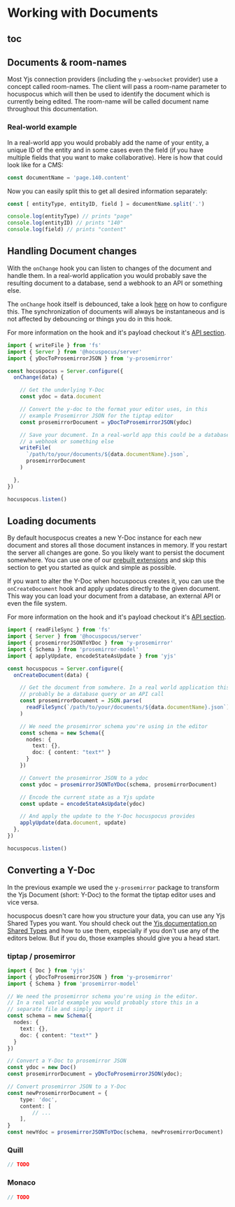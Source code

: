 # Working with Documents

## toc

## Documents & room-names

Most Yjs connection providers (including the `y-websocket` provider) use a concept called room-names. The client will pass a room-name parameter to hocuspocus which will then be used to identify the document which is currently being edited. The room-name will be called document name throughout this documentation.

### Real-world example

In a real-world app you would probably add the name of your entity, a unique ID of the entity and in
some cases even the field (if you have multiple fields that you want to make collaborative). Here is
how that could look like for a CMS:

```js
const documentName = 'page.140.content'
```

Now you can easily split this to get all desired information separately:

```js
const [ entityType, entityID, field ] = documentName.split('.')

console.log(entityType) // prints "page"
console.log(entityID) // prints "140"
console.log(field) // prints "content"
```

## Handling Document changes

With the `onChange` hook you can listen to changes of the document and handle them. In a real-world
application you would probably save the resulting document to a database, send a webhook to an API
or something else.

The `onChange` hook itself is debounced, take a look [here](/guide/configuration) on how
to configure this. The synchronization of documents will always be instantaneous and is not affected by debouncing or things you do in this hook.

For more information on the hook and it's payload checkout it's [API section](/api/on-change).

```typescript
import { writeFile } from 'fs'
import { Server } from '@hocuspocus/server'
import { yDocToProsemirrorJSON } from 'y-prosemirror'

const hocuspocus = Server.configure({
  onChange(data) {

    // Get the underlying Y-Doc
    const ydoc = data.document

    // Convert the y-doc to the format your editor uses, in this
    // example Prosemirror JSON for the tiptap editor
    const prosemirrorDocument = yDocToProsemirrorJSON(ydoc)

    // Save your document. In a real-world app this could be a database query
    // a webhook or something else
    writeFile(
      `/path/to/your/documents/${data.documentName}.json`,
      prosemirrorDocument
    )

  },
})

hocuspocus.listen()
```

## Loading documents

By default hocuspocus creates a new Y-Doc instance for each new document and stores all those document instances in memory. If you restart the server all changes are gone. So you likely want to persist the document somewhere. You can use one of our [prebuilt extensions](/guide/extensions) and skip this section to get you started as quick and simple as possible.

If you want to alter the Y-Doc when hocuspocus creates it, you can use the `onCreateDocument` hook and apply updates directly to the given document. This way you can load your document from a database, an external API or even the file system.

For more information on the hook and it's payload checkout it's [API section](/api/on-create-document).

```typescript
import { readFileSync } from 'fs'
import { Server } from '@hocuspocus/server'
import { prosemirrorJSONToYDoc } from 'y-prosemirror'
import { Schema } from 'prosemirror-model'
import { applyUpdate, encodeStateAsUpdate } from 'yjs'

const hocuspocus = Server.configure({
  onCreateDocument(data) {

    // Get the document from somwhere. In a real world application this would
    // probably be a database query or an API call
    const prosemirrorDocument = JSON.parse(
      readFileSync(`/path/to/your/documents/${data.documentName}.json`)
    )

    // We need the prosemirror schema you're using in the editor
    const schema = new Schema({
      nodes: {
        text: {},
        doc: { content: "text*" }
      }
    })

    // Convert the prosemirror JSON to a ydoc
    const ydoc = prosemirrorJSONToYDoc(schema, prosemirrorDocument)

    // Encode the current state as a Yjs update
    const update = encodeStateAsUpdate(ydoc)

    // And apply the update to the Y-Doc hocuspocus provides
    applyUpdate(data.document, update)
  },
})

hocuspocus.listen()
```

## Converting a Y-Doc

In the previous example we used the `y-prosemirror` package to transform the Yjs Document (short: Y-Doc) to the format the tiptap editor uses and vice versa.

hocuspocus doesn't care how you structure your data, you can use any Yjs Shared Types you want. You should check out the [Yjs documentation on Shared Types](https://docs.yjs.dev/getting-started/working-with-shared-types) and how to use them, especially if you don't use any of the editors below. But if you do, those examples should give you a head start.


### tiptap / prosemirror

```typescript
import { Doc } from 'yjs'
import { yDocToProsemirrorJSON } from 'y-prosemirror'
import { Schema } from 'prosemirror-model'

// We need the prosemirror schema you're using in the editor.
// In a real world example you would probably store this in a
// separate file and simply import it
const schema = new Schema({
  nodes: {
    text: {},
    doc: { content: "text*" }
  }
})

// Convert a Y-Doc to prosemirror JSON
const ydoc = new Doc()
const prosemirrorDocument = yDocToProsemirrorJSON(ydoc);

// Convert prosemirror JSON to a Y-Doc
const newProsemirrorDocument = {
    type: 'doc',
    content: [
        // ...
    ],
}
const newYdoc = prosemirrorJSONToYDoc(schema, newProsemirrorDocument)
```

### Quill

```typescript
// TODO
```

### Monaco

```typescript
// TODO
```
